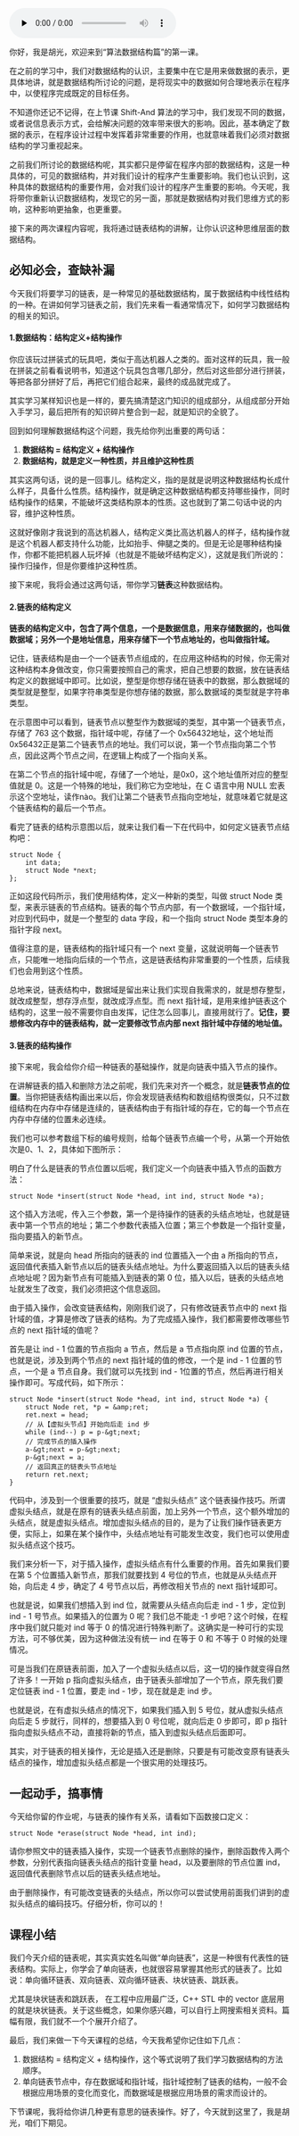 <audio id="audio" title="18 | 重新认识数据结构（上）：初识链表结构" controls="" preload="none"><source id="mp3" src="https://static001.geekbang.org/resource/audio/37/96/375e60ea7f1451645741c56acb674e96.mp3"></audio>

你好，我是胡光，欢迎来到“算法数据结构篇”的第一课。

在之前的学习中，我们对数据结构的认识，主要集中在它是用来做数据的表示，更具体地讲，就是数据结构所讨论的问题，是将现实中的数据如何合理地表示在程序中，以使程序完成既定的目标任务。

不知道你还记不记得，在上节课 Shift-And 算法的学习中，我们发现不同的数据，或者说信息表示方式，会给解决问题的效率带来很大的影响。因此，基本确定了数据的表示，在程序设计过程中发挥着非常重要的作用，也就意味着我们必须对数据结构的学习重视起来。

之前我们所讨论的数据结构呢，其实都只是停留在程序内部的数据结构，这是一种具体的，可见的数据结构，并对我们设计的程序产生重要影响。我们也认识到，这种具体的数据结构的重要作用，会对我们设计的程序产生重要的影响。今天呢，我将带你重新认识数据结构，发现它的另一面，那就是数据结构对我们思维方式的影响，这种影响更抽象，也更重要。

接下来的两次课程内容呢，我将通过链表结构的讲解，让你认识这种思维层面的数据结构。

## 必知必会，查缺补漏

今天我们将要学习的链表，是一种常见的基础数据结构，属于数据结构中线性结构的一种。在讲如何学习链表之前，我们先来看一看通常情况下，如何学习数据结构的相关的知识。

#### 1.数据结构：结构定义+结构操作

你应该玩过拼装式的玩具吧，类似于高达机器人之类的。面对这样的玩具，我一般在拼装之前看看说明书，知道这个玩具包含哪几部分，然后对这些部分进行拼装，等把各部分拼好了后，再把它们组合起来，最终的成品就完成了。<br>
<img src="https://static001.geekbang.org/resource/image/59/32/590065eaa40bacd12f44af281b272f32.jpg" alt="" title="图1：高达机器人">

其实学习某样知识也是一样的，要先搞清楚这门知识的组成部分，从组成部分开始入手学习，最后把所有的知识碎片整合到一起，就是知识的全貌了。

回到如何理解数据结构这个问题，我先给你列出重要的两句话：

1. **数据结构 = 结构定义 + 结构操作**
1. **数据结构，就是定义一种性质，并且维护这种性质**

其实这两句话，说的是一回事儿。结构定义，指的是就是说明这种数据结构长成什么样子，具备什么性质。结构操作，就是确定这种数据结构都支持哪些操作，同时结构操作的结果，不能破坏这类结构原本的性质。这也就到了第二句话中说的内容，维护这种性质。

这就好像刚才我说到的高达机器人，结构定义类比高达机器人的样子，结构操作就是这个机器人都支持什么功能，比如抬手、伸腿之类的。但是无论是哪种结构操作，你都不能把机器人玩坏掉（也就是不能破坏结构定义），这就是我们所说的：操作归操作，但是你要维护这种性质。

接下来呢，我将会通过这两句话，带你学习**链表**这种数据结构。

#### 2.链表的结构定义

**链表的结构定义中，包含了两个信息，一个是数据信息，用来存储数据的，也叫做数据域；另外一个是地址信息，用来存储下一个节点地址的，也叫做指针域。**<br>
<img src="https://static001.geekbang.org/resource/image/18/5f/1848443e25f6494b85b9064fc1b3d85f.jpg" alt="" title="图2：链表结构定义">

记住，链表结构是由一个一个链表节点组成的，在应用这种结构的时候，你无需对这种结构本身做改变，你只需要按照自己的需求，把自己想要的数据，放在链表结构定义的数据域中即可。比如说，整型是你想存储在链表中的数据，那么数据域的类型就是整型，如果字符串类型是你想存储的数据，那么数据域的类型就是字符串类型。

在示意图中可以看到，链表节点以整型作为数据域的类型，其中第一个链表节点，存储了 763 这个数据，指针域中呢，存储了一个 0x56432地址，这个地址而 0x56432正是第二个链表节点的地址。我们可以说，第一个节点指向第二个节点，因此这两个节点之间，在逻辑上构成了一个指向关系。

在第二个节点的指针域中呢，存储了一个地址，是0x0，这个地址值所对应的整型值就是 0。这是一个特殊的地址，我们称它为空地址，在 C 语言中用 NULL 宏表示这个空地址，读作nào。我们让第二个链表节点指向空地址，就意味着它就是这个链表结构的最后一个节点。

看完了链表的结构示意图以后，就来让我们看一下在代码中，如何定义链表节点结构吧：

```
struct Node {
    int data;
    struct Node *next;
};

```

正如这段代码所示，我们使用结构体，定义一种新的类型，叫做 struct Node 类型，来表示链表的节点结构。链表的每个节点内部，有一个数据域，一个指针域，对应到代码中，就是一个整型的 data 字段，和一个指向 struct Node 类型本身的指针字段 next。

值得注意的是，链表结构的指针域只有一个 next 变量，这就说明每一个链表节点，只能唯一地指向后续的一个节点，这是链表结构非常重要的一个性质，后续我们也会用到这个性质。

总地来说，链表结构中，数据域是留出来让我们实现自我需求的，就是想存整型，就改成整型，想存浮点型，就改成浮点型。而 next 指针域，是用来维护链表这个结构的，这里一般不需要你自由发挥，记住怎么回事儿，直接用就行了。**记住，要想修改内存中的链表结构，就一定要修改节点内部 next 指针域中存储的地址值。**

#### 3.链表的结构操作

接下来呢，我会给你介绍一种链表的基础操作，就是向链表中插入节点的操作。

在讲解链表的插入和删除方法之前呢，我们先来对齐一个概念，就是**链表节点的位置**。当你把链表结构画出来以后，你会发现链表结构和数组结构很类似，只不过数组结构在内存中存储是连续的，链表结构由于有指针域的存在，它的每一个节点在内存中存储的位置未必连续。

我们也可以参考数组下标的编号规则，给每个链表节点编一个号，从第一个开始依次是0、1、2，具体如下图所示：<br>
<img src="https://static001.geekbang.org/resource/image/8c/dd/8c7c7e5628911d108ea871360657b7dd.jpg" alt="" title="图3：链表节点位置定义">

明白了什么是链表的节点位置以后呢，我们定义一个向链表中插入节点的函数方法：

```
struct Node *insert(struct Node *head, int ind, struct Node *a);

```

这个插入方法呢，传入三个参数，第一个是待操作的链表的头结点地址，也就是链表中第一个节点的地址；第二个参数代表插入位置；第三个参数是一个指针变量，指向要插入的新节点。

简单来说，就是向 head 所指向的链表的 ind 位置插入一个由 a 所指向的节点，返回值代表插入新节点以后的链表头结点地址。为什么要返回插入以后的链表头结点地址呢？因为新节点有可能插入到链表的第 0 位，插入以后，链表的头结点地址就发生了改变，我们必须把这个信息返回。

由于插入操作，会改变链表结构，刚刚我们说了，只有修改链表节点中的 next 指针域的值，才算是修改了链表的结构。为了完成插入操作，我们都需要修改哪些节点的 next 指针域的值呢？

首先是让 ind - 1 位置的节点指向 a 节点，然后是 a 节点指向原 ind 位置的节点，也就是说，涉及到两个节点的 next 指针域的值的修改，一个是 ind - 1 位置的节点，一个是 a 节点自身。我们就可以先找到 ind - 1位置的节点，然后再进行相关操作即可。写成代码，如下所示：

```
struct Node *insert(struct Node *head, int ind, struct Node *a) {
    struct Node ret, *p = &amp;ret;
    ret.next = head;
    // 从【虚拟头节点】开始向后走 ind 步
    while (ind--) p = p-&gt;next;
    // 完成节点的插入操作
    a-&gt;next = p-&gt;next;
    p-&gt;next = a;
    // 返回真正的链表头节点地址  
    return ret.next;
}

```

代码中，涉及到一个很重要的技巧，就是  “虚拟头结点” 这个链表操作技巧。所谓虚拟头结点，就是在原有的链表头结点前面，加上另外一个节点，这个额外增加的头结点，就是虚拟头结点。增加虚拟头结点的目的，是为了让我们操作链表更方便，实际上，如果在某个操作中，头结点地址有可能发生改变，我们也可以使用虚拟头结点这个技巧。

我们来分析一下，对于插入操作，虚拟头结点有什么重要的作用。首先如果我们要在第 5 个位置插入新节点，那我们就要找到 4 号位的节点，也就是从头结点开始，向后走 4 步，确定了 4 号节点以后，再修改相关节点的 next 指针域即可。

也就是说，如果我们想插入到 ind 位，就需要从头结点向后走 ind - 1 步，定位到 ind - 1 号节点。如果插入的位置为 0 呢？我们总不能走 -1 步吧？这个时候，在程序中我们就只能对 ind 等于 0 的情况进行特殊判断了。这确实是一种可行的实现方法，可不够优美，因为这种做法没有统一 ind 在等于 0 和 不等于 0 时候的处理情况。

可是当我们在原链表前面，加入了一个虚拟头结点以后，这一切的操作就变得自然了许多！一开始 p 指向虚拟头结点，由于链表头部增加了一个节点，原先我们要定位链表 ind - 1 位置，要走 ind - 1步，现在就是走 ind 步。

也就是说，在有虚拟头结点的情况下，如果我们插入到 5 号位，就从虚拟头结点向后走 5 步就行，同样的，想要插入到 0 号位呢，就向后走 0 步即可，即 p 指针指向虚拟头结点不动，直接将新的节点，插入到虚拟头结点后面即可。<br>
<img src="https://static001.geekbang.org/resource/image/f3/77/f3c19fb1a46d0917509bdac33e0a4577.jpg" alt="" title="图4：虚拟节点示意图">

其实，对于链表的相关操作，无论是插入还是删除，只要是有可能改变原有链表头结点的操作，增加虚拟头结点都是一个很实用的处理技巧。

## 一起动手，搞事情

今天给你留的作业呢，与链表的操作有关系，请看如下函数接口定义：

```
struct Node *erase(struct Node *head, int ind);

```

请你参照文中的链表插入操作，实现一个链表节点删除的操作，删除函数传入两个参数，分别代表指向链表头结点的指针变量 head，以及要删除的节点位置 ind，返回值代表删除节点以后的链表头结点地址。

由于删除操作，有可能改变链表的头结点，所以你可以尝试使用前面我们讲到的虚拟头结点的编码技巧。仔细分析，你可以的！

## 课程小结

我们今天介绍的链表呢，其实真实姓名叫做“单向链表”，这是一种很有代表性的链表结构。实际上，你学会了单向链表，也就很容易掌握其他形式的链表了。比如说：单向循环链表、双向链表、双向循环链表、块状链表、跳跃表。

尤其是块状链表和跳跃表， 在工程中应用最广泛，C++ STL 中的 vector 底层用的就是块状链表。关于这些概念，如果你感兴趣，可以自行上网搜索相关资料。篇幅有限，我们就不一个个展开介绍了。

最后，我们来做一下今天课程的总结，今天我希望你记住如下几点：

1. 数据结构 = 结构定义 + 结构操作，这个等式说明了我们学习数据结构的方法顺序。
1. 单向链表节点中，存在数据域和指针域，指针域控制了链表的结构，一般不会根据应用场景的变化而变化，而数据域是根据应用场景的需求而设计的。

下节课呢，我将给你讲几种更有意思的链表操作。好了，今天就到这里了，我是胡光，咱们下期见。
